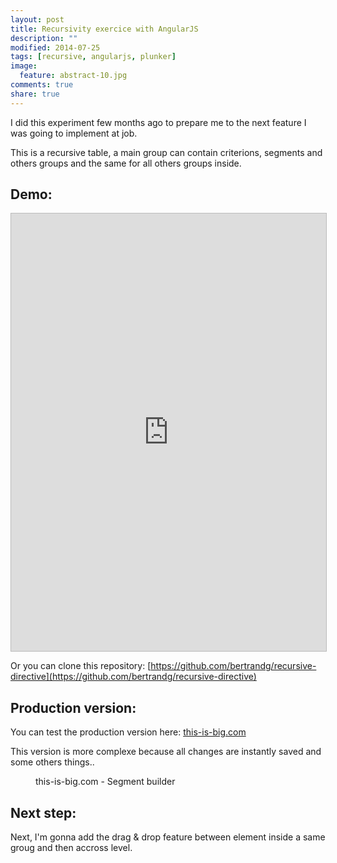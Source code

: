 ```yaml
---
layout: post
title: Recursivity exercice with AngularJS
description: ""
modified: 2014-07-25
tags: [recursive, angularjs, plunker]
image:
  feature: abstract-10.jpg
comments: true
share: true  
---
```


I did this experiment few months ago to prepare me to the next feature I was going to implement at job.

This is a recursive table, a main group can contain criterions, segments and others groups and the same for all others groups inside.


## Demo:

<iframe style="border: 1px solid #bbb;width: 100%; height: 700px" src="http://embed.plnkr.co/M41k49/?t=run" frameborder="0" allowfullscreen="allowfullscreen">Loading plunk...</iframe>

Or you can clone this repository: [https://github.com/bertrandg/recursive-directive](https://github.com/bertrandg/recursive-directive)

## Production version:

You can test the production version here: [this-is-big.com](http://www.this-is-big.com)

This version is more complexe because all changes are instantly saved and some others things..

<figure class="half">
    <a href="{{site.baseurl}}/images/angular_recursivity/capture.png" target="_blank"><img src="{{site.baseurl}}/images/angular_recursivity/capture.png" alt=""></a>
    <figcaption>this-is-big.com - Segment builder</figcaption>
</figure>

## Next step:

Next, I'm gonna add the drag & drop feature between element inside a same groug and then accross level.
